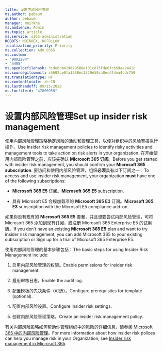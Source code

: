 ```yaml
---
title: 设置内部风险管理
ms.author: pebaum
author: pebaum
manager: mnirkhe
ms.audience: Admin
ms.topic: article
ms.service: o365-administration
ROBOTS: NOINDEX, NOFOLLOW
localization_priority: Priority
ms.collection: Adm_O365
ms.custom:
- "9002284"
- "4405"
ms.openlocfilehash: 3cde8bb419d79506e101cd75fde6fcb69aa2441c
ms.sourcegitcommit: c6692ce0fa1358ec3529e59ca0ecdfdea4cdc759
ms.translationtype: HT
ms.contentlocale: zh-CN
ms.lasthandoff: 09/15/2020
ms.locfileid: "47800958"
---
```

# <a name="set-up-insider-risk-management"></a><span data-ttu-id="69b63-102">设置内部风险管理</span><span class="sxs-lookup"><span data-stu-id="69b63-102">Set up insider risk management</span></span>

<span data-ttu-id="69b63-103">使用内部风险管理策略确定风险的活动和管理工具，以便对组织中的风险警报执行操作。</span><span class="sxs-lookup"><span data-stu-id="69b63-103">Use insider risk management policies to identify risky activities and management tools to take action on risk alerts in your organization.</span></span> <span data-ttu-id="69b63-104">在开始使用内部风险管理之前，应该先确认 **Microsoft 365 订阅**。</span><span class="sxs-lookup"><span data-stu-id="69b63-104">Before you get started with insider risk management, you should confirm your **Microsoft 365 subscription**.</span></span> <span data-ttu-id="69b63-105">要访问和使用内部风险管理，组织**必须**具有以下订阅之一：</span><span class="sxs-lookup"><span data-stu-id="69b63-105">To access and use insider risk management, your organization **must** have one of the following subscriptions:</span></span>

- <span data-ttu-id="69b63-106">**Microsoft 365 E5** 订阅。</span><span class="sxs-lookup"><span data-stu-id="69b63-106">**Microsoft 365 E5** subscription.</span></span>

- <span data-ttu-id="69b63-107">具有 Microsoft E5 合规加载项的 **Microsoft 365 E3** 订阅。</span><span class="sxs-lookup"><span data-stu-id="69b63-107">**Microsoft 365 E3** subscription with the Microsoft E5 compliance add-on.</span></span>

<span data-ttu-id="69b63-108">如果你没有现有的 **Microsoft 365 E5** 套餐，并且想要尝试内部风险管理，可将 Microsoft 365 添加到现有订阅，或注册 Microsoft 365 Enterprise E5 的试用版。</span><span class="sxs-lookup"><span data-stu-id="69b63-108">If you don't have an existing **Microsoft 365 E5** plan and want to try insider risk management, you can add Microsoft 365 to your existing subscription or Sign up for a trial of Microsoft 365 Enterprise E5.</span></span>

<span data-ttu-id="69b63-109">使用内部风险管理的基本步骤包括：</span><span class="sxs-lookup"><span data-stu-id="69b63-109">The basic steps for using Insider Risk Management include:</span></span>

1. <span data-ttu-id="69b63-110">启用内部风险管理的权限。</span><span class="sxs-lookup"><span data-stu-id="69b63-110">Enable permissions for insider risk management.</span></span>

2. <span data-ttu-id="69b63-111">启用审核日志。</span><span class="sxs-lookup"><span data-stu-id="69b63-111">Enable the audit log.</span></span>

3. <span data-ttu-id="69b63-112">配置模板的先决条件（可选）。</span><span class="sxs-lookup"><span data-stu-id="69b63-112">Configure prerequisites for template (optional).</span></span>

4. <span data-ttu-id="69b63-113">配置内部风险设置。</span><span class="sxs-lookup"><span data-stu-id="69b63-113">Configure insider risk settings.</span></span>

5. <span data-ttu-id="69b63-114">创建内部风险管理策略。</span><span class="sxs-lookup"><span data-stu-id="69b63-114">Create an insider risk management policy.</span></span>

<span data-ttu-id="69b63-115">有关内部风险策略如何帮助你管理组织中的风险的详细信息，请参阅 [Microsoft 365 中的内部风险管理](https://go.microsoft.com/fwlink/?linkid=2123907)。</span><span class="sxs-lookup"><span data-stu-id="69b63-115">For more information about how insider risk polices can help you manage risk in your Organization, see [Insider risk management in Microsoft 365](https://go.microsoft.com/fwlink/?linkid=2123907).</span></span>
